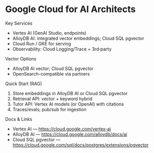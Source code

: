 # Google Cloud for AI Architects

Key Services
- Vertex AI (GenAI Studio, endpoints)
- AlloyDB AI: integrated vector embeddings; Cloud SQL pgvector
- Cloud Run / GKE for serving
- Observability: Cloud Logging/Trace + 3rd‑party

Vector Options
- AlloyDB AI vector; Cloud SQL pgvector
- OpenSearch-compatible via partners

Quick Start (RAG)
1) Store embeddings in AlloyDB AI or Cloud SQL pgvector
2) Retrieval API: vector + keyword hybrid
3) Tutor API: Vertex AI models (or OpenAI) with citations
4) Traces/evals; pub/sub for ingestion

Docs & Links
- Vertex AI — https://cloud.google.com/vertex-ai
- AlloyDB AI — https://cloud.google.com/alloydb/docs/ai
- Cloud SQL pgvector — https://cloud.google.com/sql/docs/postgres/extensions/pgvector
